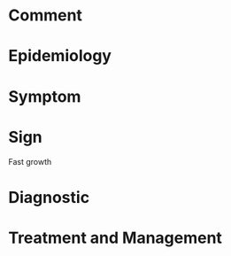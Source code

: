 # Comment

# Epidemiology

# Symptom

# Sign

Fast growth

# Diagnostic

# Treatment and Management

